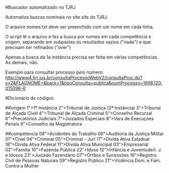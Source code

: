 #Buscador automatizado no TJRJ

Automatiza buscas nominais no site site do TJRJ.

O arquivo nomes.txt deve ser preenchido com um nome em cada linha. 

O script lê o arquivo e faz a busca por nomes em cada competência e origem, separando em subpastas os resultados vazios ("nada") e que precisam ser refinados ("over")

Apenas a busca da 1a instância precisa ser feita em várias competências. As demais, não.

Exemplo para consultar processo pelo número: 
http://www4.tjrj.jus.br/consultaProcessoWebV2/consultaProc.do?v=2&FLAGNOME=&back=1&tipoConsulta=publica&numProcesso=1998.120.015096-6

#Dicionário de códigos

##origem
  1">1ª Instância
  2">Tribunal de Justiça (2ª Instância)
  3">Tribunal de Alçada Cível
  4">Tribunal de Alçada Criminal
  5">Conselho Recursal
  6">Precatórios Judiciais
  7">Juizados Especiais
  8">Vara de Execuções Penais
  9">Conselho da Magistratura

##competencia
  08">Acidentes do Trabalho
  06">Auditoria da Justiça Militar
  01">Cível
  04">Criminal
  05">Criminal - Juri
  17">Dívida Ativa Estadual
  18">Dívida Ativa Federal
  11">Dívida Ativa Municipal
  03">Empresarial
  02">Família
  10">Fazenda Pública
  22">Idoso
  12">Infância e Juventude/I. J. e Idosos
  23">Juizado Fazendário
  07">Órfãos e Sucessões
  16">Registro Civil de Pessoas Naturais
  09">Registro Público
  21">Violência Dom. e Fam. Contra a Mulher
